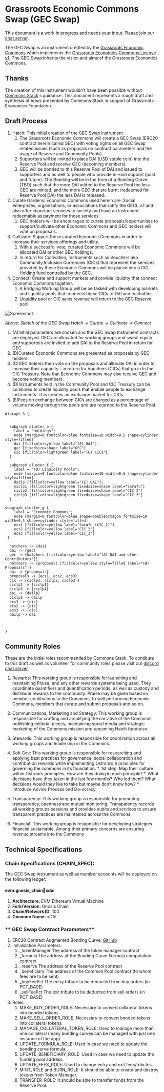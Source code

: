 # Grassroots Economic Commons Swap (GEC Swap)

This document is a work in progress and needs your input. Please join our [chat server](https://discord.gg/Jkm4YJ8D). 

The GEC Swap is an instrument credted by the [Grassroots Economic Commons](https://docs.grassecon.org/commons/agreement/) which implements the [Grassroots Economics Commons License v1](https://docs.grassecon.org/commons/license/). The GEC Swap inherits the vision and aims of the Grassroots Economics Commons.

## Thanks
The creation of this instrument wouldn't have been possible without [Commons Stack](https://commonsstack.org/)'s guidance. This document represents a rough draft and synthesis of ideas presented by Commons Stack in support of Grassroots Economics Foundation.


## Draft Process
1. Hatch: This initial creation of the GEC Swap Instrument 
    1. The Grassroots Economic Commons will create a GEC Swap (ERC20 contract herein called GEC) with voting rights on all GEC Swap related issues (such as proposals on contract parameters and the usage of Reserve and Community Pools).
    2. Supporters will be invited to place DAI (USD stable coin) into the Reserve Pool and receive GEC (becoming members).
    3. GEC will be bonded to this Reserve Pool of DAI and issued to supporters and as well to people who provide in-kind support (past and future). The Bonding will be in the form of a Bonding Curve [TBD] such that the more DAI added to the Reserve Pool the less GEC are minted, and the more GEC that are burnt (redeemed for Reserve Pool DAI) the less DAI is released.
1. Curate Gardens: Economic Commons used herein are: Social enterprises, organizations, or associations that ratify the GECL v.1 and also offer important services to society and have an Instrument redeemable as payment for those services.
    1. GEC holders will be encouraged to curate proposals/opportunities to support/cultivate other Economic Commons and GEC holders will vote on proposals.
2. Cultivate: Support these curated Economic Commons in order to increase their services offerings and utility.
    1. With a successful vote, curated Economic Commons will be allocated DAI or other GEC holdings.
    2. In return for Cultivation, Instruments such as Vouchers aka Community Inclusion Currencies (CICs) that represent the services provided by these Economic Commons will be placed into a CIC Holding fund controlled by the GEC.
3. Connect: Create and support markets and provide liquidity that connect Economic Commons together.
    1. A Bridging Working Group will be be tasked with developing markets and liquidity pools that connects these CICs to DAI and eachother.
    2. Liquidity pool or CIC sales revenue will return to the GEC Reserve pool.



![Screenshot](/img/GE-commons-DAO.png)

*Above: Sketch of the GEC Swap Hatch -> Curate -> Cultivate -> Connect*

1. (A)Initial parameters are chosen and the GEC Swap Instrument contracts are deployed. GEC are allocated for working groups and sweat equity and supporters are invited to add DAI to the Reserve Pool in return for GEC.
2. (B)Curated Economic Commons are presented as proposals by GEC holders.
3. (C)GEC holders then vote on the proposals and allocate DAI in order to increase their capacity - in return for Vouchers (CICs) that go in to the CIC Treasury. Note that Economic Commons may also receive GEC and become voting members.
4. (D)Instruments held in the Community Pool and CIC Treasury can be combined to create liquidity pools that enable people to exchange instruments. This creates an exchange market for CICs.
5. (E)Fees on exchange between CICs are charged as a percentage of volume moving through the pools and are returned to the Reserve Pool.


```graphviz dot gec_swap1.svg
digraph G {


  subgraph cluster_e {
    label = "Holdings";
    node [margin=0 fontcolor=blue fontsize=10 width=0.5 shape=cylinder style=filled]
    dai [fillcolor=yellow label="(A) DAI"];
    gec [fixedsize=shape label="GEC"]
    cic [fillcolor=lightgreen label="(C) CICs"]
  }

  subgraph cluster_f {
    label = "(D) Liquidity Pools";
    node [margin=0 fontcolor=blue fontsize=10 width=0.5 shape=cylinder style=filled]
    dailp [fillcolor=yellow label="(E) DAI"];
    ciclp1 [fillcolor=lightgreen fixedsize=shape label="Sarafu"]
    ciclp2 [fillcolor=lightgreen fixedsize=shape label="CIC 2"]
    ciclp3 [fillcolor=lightgreen fixedsize=shape label="CIC 3"]
  }

subgraph cluster_g {
    label = "Economic Commons";
    node [margin=0 fontcolor=blue shape=doubleoctagon fontsize=10 width=0.5 shape=cylinder style=filled]
    ecs1 [fillcolor=yellow label="Sarafu (CIC_1)"]
    ecs2 [fillcolor=yellow label="CIC_2"]
    ecs3 [fillcolor=yellow label="CIC_3"]
 }

  hatchers -> {dai}
  dai -> {gec}
  gec -> {hatchers [fillcolor=yellow label="(A) DAI and other Contributors"]}
  hatchers -> {proposals [fillcolor=yellow style=filled label="(B) Proposals"]}
  dai -> {proposals}
  proposals -> {ecs1, ecs2, ecs3}
  cic -> {ciclp1, ciclp2, ciclp3 }
  ciclp2 -> {ciclp1}
  ciclp3 -> {ciclp1}
  dai -> {dailp}
  ciclp1 -> dailp
  ecs1 -> {cic}
  ecs2 -> {cic}
  ecs3 -> {cic}
  dailp -> dai

 
 
}
```


## Community Roles

These are the initial roles recommended by Commons Stack. To contibute to this draft as well as volunteer for community roles please visit our [discord chat server](https://discord.gg/Jkm4YJ8D). 

1. Rewards: This working group is responsible for launching and maintaining Praise, and any other rewards systems being used. They coordinate quantifiers and quantification periods, as well as custody and distribute rewards to the community. Praise may be given based on member contibutions to the Commons, to well performing Economic Commons, members that curate and submit proposals and so on.

2. Communications, Marketing and Strategy: This working group is responsible for crafting and amplifying the narrative of the Commons, publishing editorial pieces, maintaining social media and strategic marketing of the Commons mission and upcoming Hatch fundraise.

3. Stewards: This working group is responsible for coordination across all working groups and leadership in the Commons.

4. Soft Gov: This working group is responsible for researching and applying best practices for governance, social collaboration and contribution rewards while implementing Ostrom’s 8 principles for governing the commons in its foundation.
   *. 1st step: Map their culture within Ostrom’s principles. How are they doing in each principle?
   *. What decisions have they taken in the last few months? Who led them? What decisions would they like to take but maybe don’t know how? 
   *. Introduce Advice Process and Do-ocracy

5. Transparency: This working group is responsible for promoting transparency, openness and mutual monitoring. Transparency records all working groups sessions and provides audits and services to ensure transparent practices are maintained across the Commons.

6. Financial: This working group is responsible for developing strategies financial sustainable. Among their primary concerns are ensuring revenue streams into the Commons



## Technical Specifications

### **Chain Specifications (CHAIN_SPEC):**

The GEC Swap instrument as well as member accounts will be deployed on the following ledger:

#### evm:gnosis_chain:100:xdai

1. **Architecture:** EVM Ethereum Virtual Machine
2. **Fork/Version:** Gnosis Chain
3. **Chain/Network ID:** 100
4. **Common Name:** xDAI

### ** GEC Swap Contract Parameters**
1. ERC20 Contract Augmented Bonding Curve: [GitHub](https://github.com/commonsswarm/augmented-bonding-curve)
2. Initialization Parameters:
    1. _tokenManager The address of the token manager contract
    2. _formula The address of the Bonding Curve Formula computation contract
    3. _reserve The address of the Reserve Pool contract
    4. _beneficiary The address of the Common Pool contract (to whom fees are to be sent)
    5. _buyFeePct The entry tribute to be deducted from buy orders (in PCT_BASE)
    6. _sellFeePct The exit tribute to be deducted from sell orders (in PCT_BASE)
3. Roles:
    1. MAKE_BUY_ORDER_ROLE: Necessary to convert collateral tokens into bonded tokens.
    2. MAKE_SELL_ORDER_ROLE: Necessary to convert bonded tokens into collateral tokens.
    3. MANAGE_COLLATERAL_TOKEN_ROLE: Used to manage more than one collateral (many bonding curves can be managed with just one instance of the app).
    4. UPDATE_FORMULA_ROLE: Used in case we need to update the bonding curve formula.
    5. UPDATE_BENEFICIARY_ROLE: Used in case we need to update the funding pool address.
    6. UPDATE_FEES_ROLE: Used to change entry and exit fees/tributes.
    7. MINT_ROLE and BURN_ROLE: It should be able to create and destroy tokens from Token Manager.
    8. TRANSFER_ROLE: It should be able to transfer funds from the Reserve Pool.

